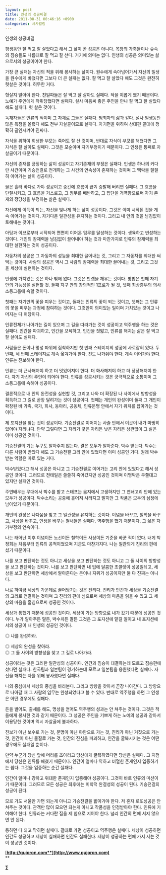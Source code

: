 ```yaml
---
layout: post
title: 인생의 성공비결
date: 2011-08-31 00:46:16 +0900
categories: 시사칼럼
---
```

  
  
인생의 성공비결 

평생동안 잘 먹고 잘 살았다고 해서 그 삶이 곧 성공은 아니다. 목장의 가축들이나 숲속의 짐승들도 나름대로 잘 먹고 잘 산다. 거기에 의미는 없다. 인생의 성공은 의미있는 삶으로서의 성공이어야 한다. 

가장 큰 실패는 자신의 적을 위해 봉사하는 삶이다. 원수에게 속아넘어가서 자신의 일생을 원수에게 바쳤다면 그보다 더 큰 실패는 없다. 잘 먹고 잘 살았다 해도 그것은 완전히 헛살은 것이다. 허무한 거다. 

헛살지 말아야 한다. 친일파들은 잘 먹고 잘 살아도 실패다. 적을 이롭게 했기 때문이다. 노예가 주인에게 착취당했다면 실패다. 설사 마음씨 좋은 주인을 만나 잘 먹고 잘 살았다 해도 실패다. 헛 살은 것이다. 

독재자들은 인류의 적이며 그 자체로 그들은 실패다. 범죄자의 삶과 같다. 설사 일생동안 많은 득점을 올렸다 해도 전부 자살골이므로 실패다. 자기편을 위하여 상대편 골대에 정확히 골인시켜야 진짜다. 

자식을 위하여 희생한 부모는 죽어도 잘 산 것이며, 반대로 자식이 부모를 해쳤다면 그 자식은 잘 살아도 실패다. 그것은 모순이며 자기부정이기 때문이다. 그 인생은 통째로 자살골이기 때문이다. 

자신의 존재를 긍정하는 삶이 성공이고 자기존재의 부정은 실패다. 인생은 하나의 커다란 사건이며 기승전결로 전개하는 그 사건의 연속성이 존재하는 것이며 그 맥락을 절절히 이어가는 삶이 성공이다. 

물은 흘러 바다로 가야 성공이고 중간에 흐름이 끊겨 증발해 버리면 실패다. 그 흐름을 단절시키고, 그 흐름을 거스르고, 그 임무를 배반하고, 그 집단을 거역함으로써 자기 존재의 정당성을 부정하는 삶은 실패다. 

자신에게 이득이 되는, 자신을 빛나게 하는 삶이 성공이다. 그것은 이미 시작된 것을 계속 이어가는 것이다. 자기다운 일관성을 유지하는 것이다. 그리고 내 안의 것을 남김없이 토해내는 것이다. 

아담과 이브로부터 시작되어 면면히 이어온 임무를 달성하는 것이다. 생육하고 번성하는 것이다. 개인의 잠재력을 남김없이 끌어내야 하는 것과 마찬가지로 인류의 잠재력을 최대한 실현하는 것이 성공이다. 

자동차의 성공은 그 자동차의 성능을 최대한 끌어내는 것, 그리고 그 자동차를 최대한 써먹는 것이다. 사람의 성공은 역시 그 사람의 잠재력을 최대한 끌어내는 것, 그리고 그것을 세상에 실현하는 것이다. 

인생에 가치있는 것은 하나 밖에 없다. 그것은 만렙을 채우는 것이다. 방법은 첫째 자기 안의 가능성을 실현할 것. 둘째 지구 안의 창의적인 1프로가 될 것, 셋째 최상층부의 의사소통그룹에 속할 것이다. 

첫째는 자기만의 꽃을 피우는 것이고, 둘째는 인류의 꽃이 되는 것이고, 셋째는 그 인류의 꽃을 피우는 과정에 참여하는 것이다. 그것만이 의미있는 일이며 가치있는 것이고 나머지는 다 허당이다. 

인류전체가 나아가는 길이 있으며 그 길을 따라가는 것이 성공이고 역주행을 하는 것은 실패다. 인간을 파괴하고, 인간을 모욕하고, 인간을 짓밟고, 인류를 해치는 삶은 잘 먹고 잘 살아도 실패다. 

사람들은 돈이나 명성 따위에 집착하지만 첫 번째 스테이지의 성공에 사로잡혀 있다. 두 번째, 세 번째 스테이지로 계속 옮겨가야 한다. 진도 나가줘야 한다. 계속 이어가야 한다. 인류는 진보해야 한다. 

인류는 더 근사해져야 하고 더 멋있어져야 한다. 더 화사해져야 하고 더 당당해져야 한다. 자기 자신의 주인이 되어야 한다. 인류를 성공시키는 것은 궁극적으로 소통이며 그 소통그룹에 속해야 성공이다. 

결론적으로 내 안의 완전성을 실현할 것, 그리고 나와 더 확장된 나 사이에서 방향성을 획득하고 그 길로 곧장 달려가는 것이 성공이다. 첫째는 개인의 완성이며 둘째 그 개인이 확장된 바 가족, 국가, 회사, 동아리, 공동체, 인류문명 안에서 자기 위치를 잡아가는 것이다. 

제 포지션을 찾는 것이 성공이다. 기승전결로 이어지는 사슬 안에서 이곳이 내가 마땅히 있어야 자리냐다. 만약 그렇다면 그 자리가 궂은 자리든 낮은 자리든 상관없이 그 삶은 이미 성공인 것이다. 

기승전결의 기는 누구도 알아주지 않는다. 결은 모두가 알아준다. 박수 받는다. 박수는 다른 사람이 받았다 해도 그 기승전결 고리 안에 있었다면 이미 성공인 거다. 원래 박수받는 역할은 따로 있는 거다. 

박수받았다고 해서 성공은 아니고 그 기승전결로 이어가는 고리 안에 있었다고 해서 성공인 것이다. 그러므로 전태일은 쓸쓸히 죽어갔지만 성공인 것이며 이명박은 우쭐대고 있지만 실패인 것이다. 

주연배우는 무대에서 박수를 받고 스태프는 음지에서 고생하지만 그 연쇄고리 안에 있는 모두가 성공이다. 박수소리는 공중에 흩어져 사라지고 말지만 그 작품은 모두의 심정에 남아있기 때문이다. 

개인의 완성은 나다움을 찾고 그 일관성을 유지하는 것이다. 이념을 바꾸고, 철학을 바꾸고, 사상을 바꾸고, 인생을 바꾸는 철새들은 실패다. 역주행을 했기 때문이다. 그 삶은 자기부정의 연속이다. 

나는 태어난 이후 이념이든 노선이든 철학이든 사상이든 기준을 바꾼 적이 없다. 내게 박정희는 처음부터 인류의 공적이었으며 지금도 마찬가지다. 나는 일관되게 진리의 편에 섰기 때문이다. 

나를 보고 판단하는 것도 아니고 세상을 보고 판단하는 것도 아니고 그 둘 사이의 방향성을 보고 판단하는 것이다. 나를 보고 판단하면 내 입에 달콤한 초콜렛이 성공일테고, 세상을 보고 판단하면 세상에서 알아준다는 돈이나 지위가 성공이지만 둘 다 진짜는 아니다. 

나로 하여금 세상의 가운데로 끌어당기는 것은 진리다. 진리가 인간과 세상을 기승전결의 고리로 연결하는 것이며 그 진리의 편에 섬으로써 세상의 마음을 읽을 수 있고 그 세상의 마음을 훔침으로써 성공인 것이다. 

세상과 통했기 때문에 성공인 것이다. 세상이 가는 방향으로 내가 갔기 때문에 성공인 것이다. 누가 알아주든 말든, 박수치든 말든 그것은 그 포지션에 맡길 일이고 내 포지션에서의 성공이 내 인생의 성공인 것이다. 

◎ 나를 완성하라.

  
◎ 세상의 완성을 찾아라.  
◎ 그 둘 사이의 방향성을 찾고 그 길로 나아가라. 

성공이라는 것은 그러한 일관성의 성공이다. 인간과 짐승이 대결하는데 모르고 짐승편에 섰다면 실패다. 한국팀과 일본팀이 경기하는데 모르고 일본팀을 응원했다면 실패다. 자신을 해치는 자를 위해 봉사했다면 실패다. 

나의 중심에서 세상의 중심을 바라본다. 그리고 방향을 찾아서 곧장 나아간다. 그 방향으로 나아갈 때 그 사람의 임무는 완성되었다고 볼 수 있다. 반대로 역주행을 하면 그 인생은 어떤 경우에도 실패다. 

돈을 벌어도, 출세를 해도, 명성을 얻어도 역주행의 성과는 안 쳐주는 것이다. 그것은 적들에게 봉사한 것과 같기 때문이다. 그 성공은 주인을 기쁘게 하는 노예의 성공과 같아서 이용당한 것이며 역시 자살골에 불과하다. 

진보가 아닌 보수로 가는 것, 문명이 아닌 야만으로 가는 것, 진리가 아닌 거짓으로 가는 것, 인간이 아닌 물질로 가는 것, 인간의 진심을 파괴하고, 인간을 굴복시키는 것은 어떤 경우에도 실패일 뿐이다. 

만약 누군가 당신 앞에 머리를 조아리고 당신에게 굴복하였다면 당신은 실패다. 그 지점에서 당신은 인류를 해쳤기 때문이다. 인간이 얼마나 약하고 비열한 존재인지 입증하기는 쉽다. 그것을 입증하는 순간 실패다. 

인간이 얼마나 강하고 위대한 존재인지 입증해야 성공이다. 그것이 바로 인류의 미션이기 때문이다. 그러므로 모든 성공은 최후에는 미학적 완결성의 성공이 된다. 기승전결의 성공이 된다. 

모로 가도 서울만 가면 되는게 아니고 기승전결을 밟아가야 한다. 저 혼자 로또성공은 안 쳐주는 것이다. 관객만 많이 모으면 되는게 아니고 작품성을 인정받아야 한다. 인류에 기여해야 한다. 인류라는 커다란 집을 제 힘으로 지어야 한다. 널리 인간의 편에 서지 않으면 안 된다. 

통하면 다 되고 막히면 실패다. 결대로 가면 성공이고 역주행은 실패다. 세상이 성공하면 인간도 성공하고 세상이 실패하면 인간도 실패한다. 세상이 성공하는 편에 가서 서는 것이 성공인 것이다. 








  




[**http://gujoron.com**](http://www.gujoron.com)**  
** 

**∑**